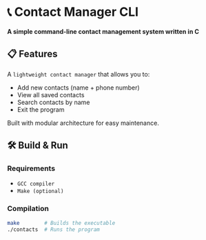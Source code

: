 # 📞 Contact Manager CLI

**A simple command-line contact management system written in C**

## 📋 Features

A `lightweight contact manager` that allows you to:
- Add new contacts (name + phone number)
- View all saved contacts
- Search contacts by name
- Exit the program

Built with modular architecture for easy maintenance.

## 🛠️ Build & Run

### Requirements
- `GCC compiler`
- `Make (optional)`

### Compilation
```sh
make        # Builds the executable
./contacts  # Runs the program
